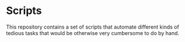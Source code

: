 # Scripts

This repository contains a set of scripts that automate different kinds of tedious tasks that would be otherwise very cumbersome to do by hand.